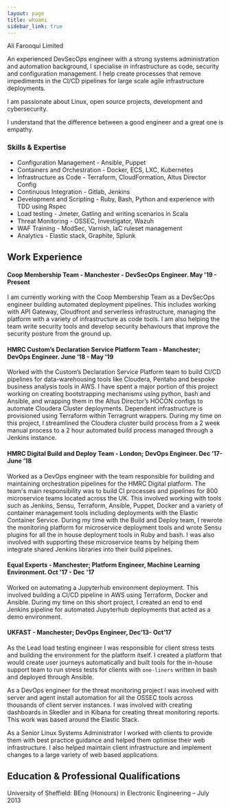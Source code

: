 ```yaml
---
layout: page
title: whoami
sidebar_link: true
---
```


<p class="message">
    Ali Farooqui Limited
</p>

An experienced DevSecOps engineer with a strong systems administration and automation background, I specialise in infrastructure as code, security and configuration management. I help create processes that remove impediments in the CI/CD pipelines for large scale agile infrastructure deployments.

I am passionate about Linux, open source projects, development and cybersecurity. 

I understand that the difference between a good engineer and a great one is empathy.


### Skills & Expertise
* Configuration Management - Ansible, Puppet
* Containers and Orchestration - Docker, ECS, LXC, Kubernetes
* Infrastructure as Code - Terraform, CloudFormation, Altus Director Config
* Continuous Integration - Gitlab, Jenkins
* Development and Scripting - Ruby, Bash, Python and experience with TDD using Rspec
* Load testing - Jmeter, Gatling and writing scenarios in Scala
* Threat Monitoring - OSSEC, Investigator, Wazuh
* WAF Training - ModSec, Varnish, IaC ruleset management
* Analytics - Elastic stack, Graphite, Splunk

## Work Experience

#### Coop Membership Team - Manchester - DevSecOps Engineer. May '19 - Present
I am currently working with the Coop Membership Team as a DevSecOps engineer building automated deployment pipelines. This includes working with API Gateway, Cloudfront and serverless infrastructure, managing the platform with a variety of infrastructure as code tools. 
I am also helping the team write security tools and develop security behaviours that improve the security posture from the ground up. 

#### HMRC Custom’s Declaration Service Platform Team - Manchester; DevOps Engineer. June ‘18 - May '19
Worked with the Custom’s Declaration Service Platform team to build CI/CD pipelines for data-warehousing tools like Cloudera, Pentaho and bespoke business analysis tools in AWS. I have spent a major portion of this project working on creating bootstrapping mechanisms using python, bash and Ansible, and wrapping them in the Altus Director’s HOCON configs to automate Cloudera Cluster deployments. Dependent infrastructure is provisioned using Terraform within Terragrunt wrappers. During my time on this project, I streamlined the Cloudera cluster build process from a 2 week manual process to a 2 hour automated build process managed through a Jenkins instance. 

#### HMRC Digital Build and Deploy Team - London; DevOps Engineer. Dec ’17- June ’18
Worked as a DevOps engineer with the team responsible for building and maintaining orchestration pipelines for the HMRC Digital platform. The team's main responsibility was to build CI processes and pipelines for 800 microservice teams located across the UK. This involved working with tools such as Jenkins, Sensu, Terraform, Ansible, Puppet, Docker and a variety of container management tools including deployments with the Elastic Container Service. During my time with the Build and Deploy team, I rewrote the monitoring platform for microservice deployment tools and wrote Sensu plugins for all the in house deployment tools in Ruby and bash. I was also involved with supporting these microservice teams by helping them integrate shared Jenkins libraries into their build pipelines. 

#### Equal Experts - Manchester; Platform Engineer, Machine Learning Environment. Oct '17 - Dec '17 
Worked on automating a Jupyterhub environment deployment. This involved building a CI/CD pipeline in AWS using Terraform, Docker and Ansible. During my time on this short project, I created an end to end Jenkins pipeline for automated Jupyterhub deployments that acted as a demo environment.

#### UKFAST - Manchester; DevOps Engineer, Dec’13- Oct’17 
As the Lead load testing engineer I was responsible for client stress tests and building the environment for the platform itself. I created a platform that would create user journeys automatically and built tools for the in-house support team to run stress tests for clients with `one-liners` written in bash and deployed through Ansible. 

As a DevOps engineer for the threat monitoring project I was involved with server and agent install automation for all the OSSEC tools across thousands of client server instances. I was involved with creating dashboards in Skedler and in Kibana for creating threat monitoring reports. This work was based around the Elastic Stack.

As a Senior Linux Systems Administrator I worked with clients to provide them with best practice guidance and helped them optimise their web infrastructure. I also helped maintain client infrastructure and implement changes to a large variety of web based applications. 

## Education & Professional Qualifications
University of Sheffield: BEng (Honours) in Electronic Engineering – July 2013